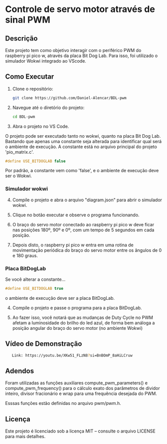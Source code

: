 # Controle de servo motor através de sinal PWM

## Descrição
Este projeto tem como objetivo interagir com o periférico PWM do raspberry pi pico w, através da placa Bit Dog Lab. Para isso, foi utilizado o simulador Wokwi integrado ao VScode.

## Como Executar
1. Clone o repositório:
   ```bash
   git clone https://github.com/Daniel-Alencar/BDL-pwm
   ```
2. Navegue até o diretório do projeto:
   ```bash
   cd BDL-pwm
   ```
3. Abra o projeto no VS Code.

O projeto pode ser executado tanto no wokwi, quanto na placa Bit Dog Lab. Bastando que apenas uma constante seja alterada para identificar qual será o ambiente de execução. A constante está no arquivo principal do projeto 'pio_matrix.c'.

```c
#define USE_BITDOGLAB false
```

Por padrão, a constante vem como 'false', e o ambiente de execução deve ser o Wokwi.

### Simulador wokwi
  
4. Compile o projeto e abra o arquivo "diagram.json" para abrir o simulador wokwi.

5. Clique no botão executar e observe o programa funcionando.

6. O braço do servo motor conectado ao raspberry pi pico w deve ficar nas posições 180º, 90º e 0º, com um tempo de 5 segundos em cada posição.

7. Depois disto, o raspberry pi pico w entra em uma rotina de movimentação periódica do braço do servo motor entre os ângulos de 0 e 180 graus.

### Placa BitDogLab

Se você alterar a constante...
```c
#define USE_BITDOGLAB true
```
o ambiente de execução deve ser a placa BitDogLab.

4. Compile o projeto e passe o programa para a placa BitDogLab.

5. Ao fazer isso, você notará que as mudanças de Duty Cycle no PWM afetam a luminosidade do brilho do led azul, de forma bem análoga a posição angular do braço do servo motor (no ambiente Wokwi) 


## Vídeo de Demonstração
```bash
   Link: https://youtu.be/XKw51_FLzN8?si=BnBOmP_8aHiLCruw
```

## Adendos

Foram utilizadas as funções auxiliares compute_pwm_parameters() e compute_pwm_frequency() para o cálculo exato dos parâmetros de dividor inteiro, divisor fracionário e wrap para uma frequência desejada do PWM.

Esssas funções estão definidas no arquivo pwm/pwm.h.

## Licença
Este projeto é licenciado sob a licença MIT – consulte o arquivo LICENSE para mais detalhes.

